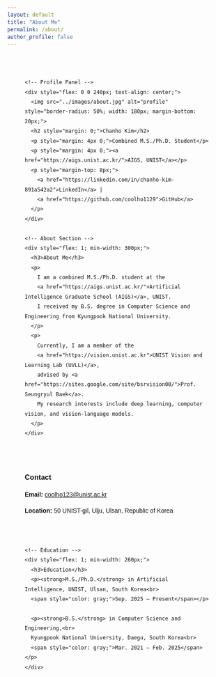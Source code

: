 ```yaml
---
layout: default
title: "About Me"
permalink: /about/
author_profile: false
---
```

<div style="max-width: 1000px; margin: 0 auto; padding: 40px; font-family: sans-serif; line-height: 1.6; color: #111;">
  <div style="display: flex; flex-wrap: wrap; align-items: center; gap: 40px;">

    <!-- Profile Panel -->
    <div style="flex: 0 0 240px; text-align: center;">
      <img src="../images/about.jpg" alt="profile" style="border-radius: 50%; width: 180px; margin-bottom: 20px;">
      <h2 style="margin: 0;">Chanho Kim</h2>
      <p style="margin: 4px 0;">Combined M.S./Ph.D. Student</p>
      <p style="margin: 4px 0;"><a href="https://aigs.unist.ac.kr/">AIGS, UNIST</a></p>
      <p style="margin-top: 8px;">
        <a href="https://linkedin.com/in/chanho-kim-891a542a2">LinkedIn</a> |
        <a href="https://github.com/coolho1129">GitHub</a>
      </p>
    </div>

    <!-- About Section -->
    <div style="flex: 1; min-width: 300px;">
      <h3>About Me</h3>
      <p>
        I am a combined M.S./Ph.D. student at the
        <a href="https://aigs.unist.ac.kr/">Artificial Intelligence Graduate School (AIGS)</a>, UNIST.  
        I received my B.S. degree in Computer Science and Engineering from Kyungpook National University.
      </p>
      <p>
        Currently, I am a member of the
        <a href="https://vision.unist.ac.kr">UNIST Vision and Learning Lab (UVLL)</a>,
        advised by <a href="https://sites.google.com/site/bsrvision00/">Prof. Seungryul Baek</a>.  
        My research interests include deep learning, computer vision, and vision-language models.
      </p>
    </div>
  </div>

  <!-- Contact + Education Row -->
  <div style="display: flex; flex-wrap: wrap; margin-top: 40px; gap: 40px;">
    <!-- Contact -->
    <div style="flex: 1; min-width: 260px;">
      <h3>Contact</h3>
      <p><strong>Email:</strong> <a href="mailto:coolho123@unist.ac.kr">coolho123@unist.ac.kr</a></p>
      <p><strong>Location:</strong> 50 UNIST-gil, Ulju, Ulsan, Republic of Korea</p>
    </div>

    <!-- Education -->
    <div style="flex: 1; min-width: 260px;">
      <h3>Education</h3>
      <p><strong>M.S./Ph.D.</strong> in Artificial Intelligence, UNIST, Ulsan, South Korea<br>
      <span style="color: gray;">Sep. 2025 – Present</span></p>

      <p><strong>B.S.</strong> in Computer Science and Engineering,<br>
      Kyungpook National University, Daegu, South Korea<br>
      <span style="color: gray;">Mar. 2021 – Feb. 2025</span></p>
    </div>
  </div>
</div>

